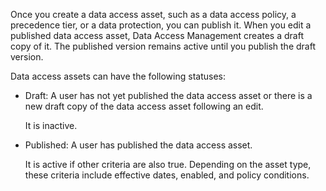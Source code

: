 Once you create a data access asset, such as a data access policy, a precedence tier, or a data protection, you can publish it. When you edit a published data access asset, Data Access Management creates a draft copy of it. The published version remains active until you publish the draft version.

Data access assets can have the following statuses:

* Draft: A user has not yet published the data access asset or there is a new draft copy of the data access asset following an edit.

  It is inactive.

* Published: A user has published the data access asset.

  It is active if other criteria are also true. Depending on the asset type, these criteria include effective dates, enabled, and policy conditions.
